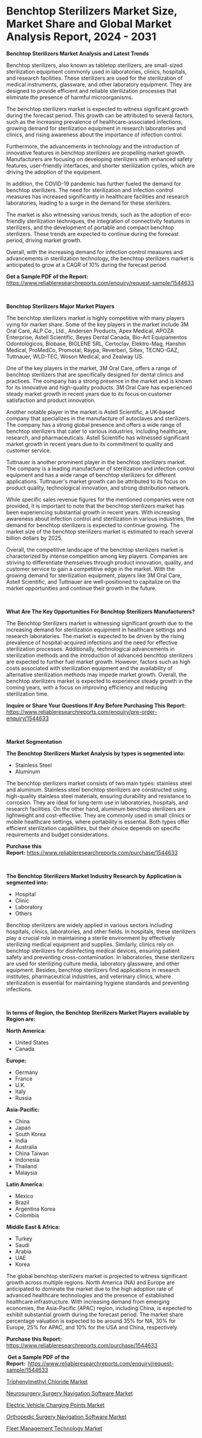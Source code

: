 <p><h1>Benchtop Sterilizers Market Size, Market Share and Global Market Analysis Report, 2024 - 2031</h1></p><p><strong>Benchtop Sterilizers Market Analysis and Latest Trends</strong></p>
<p><p>Benchtop sterilizers, also known as tabletop sterilizers, are small-sized sterilization equipment commonly used in laboratories, clinics, hospitals, and research facilities. These sterilizers are used for the sterilization of medical instruments, glassware, and other laboratory equipment. They are designed to provide efficient and reliable sterilization processes that eliminate the presence of harmful microorganisms.</p><p>The benchtop sterilizers market is expected to witness significant growth during the forecast period. This growth can be attributed to several factors, such as the increasing prevalence of healthcare-associated infections, growing demand for sterilization equipment in research laboratories and clinics, and rising awareness about the importance of infection control.</p><p>Furthermore, the advancements in technology and the introduction of innovative features in benchtop sterilizers are propelling market growth. Manufacturers are focusing on developing sterilizers with enhanced safety features, user-friendly interfaces, and shorter sterilization cycles, which are driving the adoption of the equipment.</p><p>In addition, the COVID-19 pandemic has further fueled the demand for benchtop sterilizers. The need for sterilization and infection control measures has increased significantly in healthcare facilities and research laboratories, leading to a surge in the demand for these sterilizers.</p><p>The market is also witnessing various trends, such as the adoption of eco-friendly sterilization techniques, the integration of connectivity features in sterilizers, and the development of portable and compact benchtop sterilizers. These trends are expected to continue during the forecast period, driving market growth.</p><p>Overall, with the increasing demand for infection control measures and advancements in sterilization technology, the benchtop sterilizers market is anticipated to grow at a CAGR of 10% during the forecast period.</p></p>
<p><strong>Get a Sample PDF of the Report:&nbsp;</strong> <a href="https://www.reliableresearchreports.com/enquiry/request-sample/1544633">https://www.reliableresearchreports.com/enquiry/request-sample/1544633</a></p>
<p>&nbsp;</p>
<p><strong>Benchtop Sterilizers Major Market Players</strong></p>
<p><p>The benchtop sterilizers market is highly competitive with many players vying for market share. Some of the key players in the market include 3M Oral Care, ALP Co., Ltd., Andersen Products, Apex Medical, APOZA Enterprise, Astell Scientific, Beyes Dental Canada, Bio-Art Equipamentos Odontológicos, Biobase, BIOLENE SRL, Certoclav, Elektro-Mag, Hanshin Medical, ProMedCo, Promotal, Raypa, Reverberi, Siltex, TECNO-GAZ, Tuttnauer, WLD-TEC, Woson Medical, and Zealway US.</p><p>One of the key players in the market, 3M Oral Care, offers a range of benchtop sterilizers that are specifically designed for dental clinics and practices. The company has a strong presence in the market and is known for its innovative and high-quality products. 3M Oral Care has experienced steady market growth in recent years due to its focus on customer satisfaction and product innovation.</p><p>Another notable player in the market is Astell Scientific, a UK-based company that specializes in the manufacture of autoclaves and sterilizers. The company has a strong global presence and offers a wide range of benchtop sterilizers that cater to various industries, including healthcare, research, and pharmaceuticals. Astell Scientific has witnessed significant market growth in recent years due to its commitment to quality and customer service.</p><p>Tuttnauer is another prominent player in the benchtop sterilizers market. The company is a leading manufacturer of sterilization and infection control equipment and has a wide range of benchtop sterilizers for different applications. Tuttnauer's market growth can be attributed to its focus on product quality, technological innovation, and strong distribution network.</p><p>While specific sales revenue figures for the mentioned companies were not provided, it is important to note that the benchtop sterilizers market has been experiencing substantial growth in recent years. With increasing awareness about infection control and sterilization in various industries, the demand for benchtop sterilizers is expected to continue growing. The market size of the benchtop sterilizers market is estimated to reach several billion dollars by 2025.</p><p>Overall, the competitive landscape of the benchtop sterilizers market is characterized by intense competition among key players. Companies are striving to differentiate themselves through product innovation, quality, and customer service to gain a competitive edge in the market. With the growing demand for sterilization equipment, players like 3M Oral Care, Astell Scientific, and Tuttnauer are well-positioned to capitalize on the market opportunities and continue their growth in the future.</p></p>
<p>&nbsp;</p>
<p><strong>What Are The Key Opportunities For Benchtop Sterilizers Manufacturers?</strong></p>
<p><p>The Benchtop Sterilizers market is witnessing significant growth due to the increasing demand for sterilization equipment in healthcare settings and research laboratories. The market is expected to be driven by the rising prevalence of hospital-acquired infections and the need for effective sterilization processes. Additionally, technological advancements in sterilization methods and the introduction of advanced benchtop sterilizers are expected to further fuel market growth. However, factors such as high costs associated with sterilization equipment and the availability of alternative sterilization methods may impede market growth. Overall, the benchtop sterilizers market is expected to experience steady growth in the coming years, with a focus on improving efficiency and reducing sterilization time.</p></p>
<p><strong>Inquire or Share Your Questions If Any Before Purchasing This Report:</strong> <a href="https://www.reliableresearchreports.com/enquiry/pre-order-enquiry/1544633">https://www.reliableresearchreports.com/enquiry/pre-order-enquiry/1544633</a></p>
<p>&nbsp;</p>
<p><strong>Market Segmentation</strong></p>
<p><strong>The Benchtop Sterilizers Market Analysis by types is segmented into:</strong></p>
<p><ul><li>Stainless Steel</li><li>Aluminum</li></ul></p>
<p><p>The benchtop sterilizers market consists of two main types: stainless steel and aluminum. Stainless steel benchtop sterilizers are constructed using high-quality stainless steel materials, ensuring durability and resistance to corrosion. They are ideal for long-term use in laboratories, hospitals, and research facilities. On the other hand, aluminum benchtop sterilizers are lightweight and cost-effective. They are commonly used in small clinics or mobile healthcare settings, where portability is essential. Both types offer efficient sterilization capabilities, but their choice depends on specific requirements and budget considerations.</p></p>
<p><strong>Purchase this Report:&nbsp;</strong><a href="https://www.reliableresearchreports.com/purchase/1544633">https://www.reliableresearchreports.com/purchase/1544633</a></p>
<p>&nbsp;</p>
<p><strong>The Benchtop Sterilizers Market Industry Research by Application is segmented into:</strong></p>
<p><ul><li>Hospital</li><li>Clinic</li><li>Laboratory</li><li>Others</li></ul></p>
<p><p>Benchtop sterilizers are widely applied in various sectors including hospitals, clinics, laboratories, and other fields. In hospitals, these sterilizers play a crucial role in maintaining a sterile environment by effectively sterilizing medical equipment and supplies. Similarly, clinics rely on benchtop sterilizers for disinfecting medical devices, ensuring patient safety and preventing cross-contamination. In laboratories, these sterilizers are used for sterilizing culture media, laboratory glassware, and other equipment. Besides, benchtop sterilizers find applications in research institutes, pharmaceutical industries, and veterinary clinics, where sterilization is essential for maintaining hygiene standards and preventing infections.</p></p>
<p>&nbsp;</p>
<p><strong>In terms of Region, the Benchtop Sterilizers Market Players available by Region are:</strong></p>
<p>
    <p> <strong> North America: </strong>
        <ul>
            <li>United States</li>
            <li>Canada</li>
        </ul>
        </p> 
    <p> <strong> Europe: </strong>
        <ul>
            <li>Germany</li>
            <li>France</li>
            <li>U.K.</li>
            <li>Italy</li>
            <li>Russia</li>
        </ul>
        </p> 
    <p> <strong> Asia-Pacific: </strong>
        <ul>
            <li>China</li>
            <li>Japan</li>
            <li>South Korea</li>
            <li>India</li>
            <li>Australia</li>
            <li>China Taiwan</li>
            <li>Indonesia</li>
            <li>Thailand</li>
            <li>Malaysia</li>
        </ul>
        </p> 
    <p> <strong> Latin America: </strong>
        <ul>
            <li>Mexico</li>
            <li>Brazil</li>
            <li>Argentina Korea</li>
            <li>Colombia</li>
        </ul>
        </p> 
    <p> <strong> Middle East & Africa: </strong>
        <ul>
            <li>Turkey</li>
            <li>Saudi</li>
            <li>Arabia</li>
            <li>UAE</li>
            <li>Korea</li>
        </ul>
    </p>
    </p>
<p><p>The global benchtop sterilizers market is projected to witness significant growth across multiple regions. North America (NA) and Europe are anticipated to dominate the market due to the high adoption rate of advanced healthcare technologies and the presence of established healthcare infrastructure. With increasing demand from emerging economies, the Asia-Pacific (APAC) region, including China, is expected to exhibit substantial growth during the forecast period. The market share percentage valuation is expected to be around 35% for NA, 30% for Europe, 25% for APAC, and 10% for the USA and China, respectively.</p></p>
<p><strong>Purchase this Report: </strong><a href="https://www.reliableresearchreports.com/purchase/1544633">https://www.reliableresearchreports.com/purchase/1544633</a></p>
<p>&nbsp;<strong>Get a Sample PDF of the Report:&nbsp;&nbsp;</strong><a href="https://www.reliableresearchreports.com/enquiry/request-sample/1544633">https://www.reliableresearchreports.com/enquiry/request-sample/1544633</a></p>
<p><strong></strong></p>
<p><p><a href="https://medium.com/@madiemoore67546/triphenylmethyl-chloride-market-comprehensive-assessment-by-type-application-and-geography-b91d544ac296">Triphenylmethyl Chloride Market</a></p><p><a href="https://github.com/Chiragrp22/Market-Research-Report-List-3/blob/main/neurosurgery-surgery-navigation-software-market.md">Neurosurgery Surgery Navigation Software Market</a></p><p><a href="https://medium.com/@jerryobrien756/electric-vehicle-charging-points-market-size-reveals-the-best-marketing-channels-in-global-industry-2993ef058b19">Electric Vehicle Charging Points Market</a></p><p><a href="https://github.com/ChiragRP21/Market-Research-Report-List-3/blob/main/orthopedic-surgery-navigation-software-market.md">Orthopedic Surgery Navigation Software Market</a></p><p><a href="https://medium.com/@jerryobrien756/fleet-management-technology-market-the-key-to-successful-business-strategy-forecast-till-2031-b9f345a522fa">Fleet Management Technology Market</a></p></p>